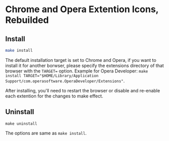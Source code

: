 # Chrome and Opera Extention Icons, Rebuilded

## Install

```bash
make install
```

The default installation target is set to Chrome and Opera, if you want to install it for another borwser, please specify the extensions directory of that browser with the `TARGET=` option. Example for Opera Developer: `make install TARGET="$HOME/Library/Application Support/com.operasoftware.OperaDeveloper/Extensions"`.

After installing, you'll need to restart the browser or disable and re-enable each extention for the changes to make effect.


## Uninstall

```base
make uninstall
```

The options are same as `make install`.
